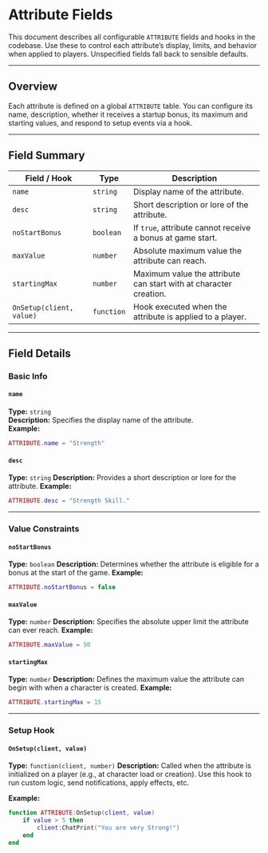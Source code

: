 # Attribute Fields

This document describes all configurable `ATTRIBUTE` fields and hooks in the codebase. Use these to control each attribute’s display, limits, and behavior when applied to players.
Unspecified fields fall back to sensible defaults.

---
## Overview

Each attribute is defined on a global `ATTRIBUTE` table. You can configure its name, description, whether it receives a startup bonus, its maximum and starting values, and respond to setup events via a hook.

---
## Field Summary

| Field / Hook             | Type            | Description                                                  |
|--------------------------|-----------------|--------------------------------------------------------------|
| `name`                   | `string`        | Display name of the attribute.                               |
| `desc`                   | `string`        | Short description or lore of the attribute.                  |
| `noStartBonus`           | `boolean`       | If `true`, attribute cannot receive a bonus at game start.   |
| `maxValue`               | `number`        | Absolute maximum value the attribute can reach.             |
| `startingMax`            | `number`        | Maximum value the attribute can start with at character creation. |
| `OnSetup(client, value)` | `function`      | Hook executed when the attribute is applied to a player.     |

---
## Field Details

### Basic Info

#### `name`
**Type:** `string`  
**Description:** Specifies the display name of the attribute.  
**Example:**
```lua
ATTRIBUTE.name = "Strength"
````

#### `desc`

**Type:** `string`
**Description:** Provides a short description or lore for the attribute.
**Example:**

```lua
ATTRIBUTE.desc = "Strength Skill."
```

---
### Value Constraints

#### `noStartBonus`

**Type:** `boolean`
**Description:** Determines whether the attribute is eligible for a bonus at the start of the game.
**Example:**

```lua
ATTRIBUTE.noStartBonus = false
```

#### `maxValue`

**Type:** `number`
**Description:** Specifies the absolute upper limit the attribute can ever reach.
**Example:**

```lua
ATTRIBUTE.maxValue = 50
```

#### `startingMax`

**Type:** `number`
**Description:** Defines the maximum value the attribute can begin with when a character is created.
**Example:**

```lua
ATTRIBUTE.startingMax = 15
```

---
### Setup Hook

#### `OnSetup(client, value)`

**Type:** `function(client, number)`
**Description:** Called when the attribute is initialized on a player (e.g., at character load or creation). Use this hook to run custom logic, send notifications, apply effects, etc.

**Example:**

```lua
function ATTRIBUTE:OnSetup(client, value)
    if value > 5 then
        client:ChatPrint("You are very Strong!")
    end
end
```
